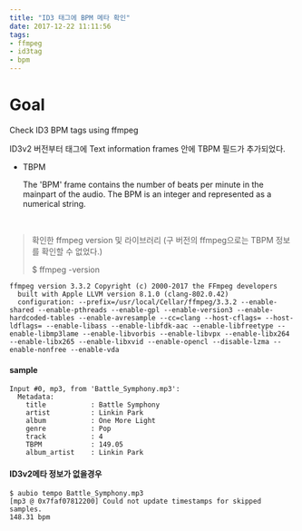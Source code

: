 ```yaml
---
title: "ID3 태그에 BPM 메타 확인"
date: 2017-12-22 11:11:56
tags:
- ffmpeg
- id3tag
- bpm
---
```


# Goal

Check ID3 BPM tags using ffmpeg

ID3v2 버전부터 태그에 Text information frames 안에 TBPM 필드가 추가되었다.

- TBPM

  The 'BPM' frame contains the number of beats per minute in the mainpart of the audio. The BPM is an integer and represented as a numerical string. 

  ​

> 확인한 ffmpeg version 및 라이브러리 (구 버전의 ffmpeg으로는 TBPM 정보를 확인할 수 없었다.)
>
> $ ffmpeg -version

```shell
ffmpeg version 3.3.2 Copyright (c) 2000-2017 the FFmpeg developers
  built with Apple LLVM version 8.1.0 (clang-802.0.42)
  configuration: --prefix=/usr/local/Cellar/ffmpeg/3.3.2 --enable-shared --enable-pthreads --enable-gpl --enable-version3 --enable-hardcoded-tables --enable-avresample --cc=clang --host-cflags= --host-ldflags= --enable-libass --enable-libfdk-aac --enable-libfreetype --enable-libmp3lame --enable-libvorbis --enable-libvpx --enable-libx264 --enable-libx265 --enable-libxvid --enable-opencl --disable-lzma --enable-nonfree --enable-vda
```



#### sample

```shell
Input #0, mp3, from 'Battle_Symphony.mp3':
  Metadata:
    title           : Battle Symphony
    artist          : Linkin Park
    album           : One More Light
    genre           : Pop
    track           : 4
    TBPM            : 149.05
    album_artist    : Linkin Park

```



#### ID3v2메타 정보가 없을경우

```
$ aubio tempo Battle_Symphony.mp3
[mp3 @ 0x7faf07812200] Could not update timestamps for skipped samples.
148.31 bpm
```

